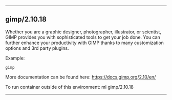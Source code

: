 
----------------------------------
## gimp/2.10.18 ##
Whether you are a graphic designer, photographer, illustrator, or scientist, GIMP provides you with sophisticated tools to get your job done. You can further enhance your productivity with GIMP thanks to many customization options and 3rd party plugins.

Example:
```
gimp
```

More documentation can be found here: https://docs.gimp.org/2.10/en/

To run container outside of this environment: ml gimp/2.10.18

----------------------------------
